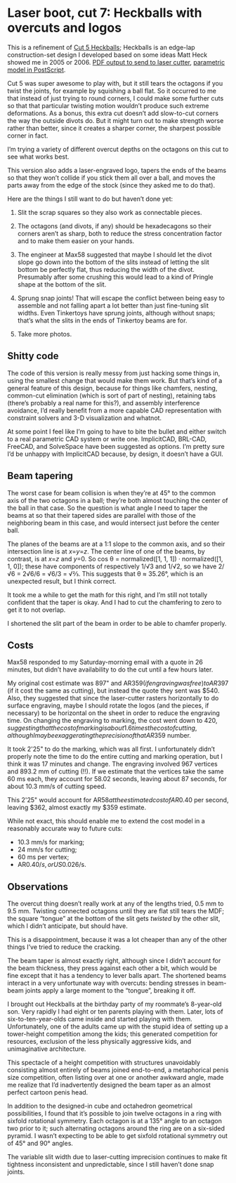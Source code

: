 Laser boot, cut 7: Heckballs with overcuts and logos
====================================================

This is a refinement of [Cut 5 Heckballs][2]; Heckballs is an edge-lap
construction-set design I developed based on some ideas Matt Heck
showed me in 2005 or 2006.  [PDF output to send to laser cutter][3],
[parametric model in PostScript][4].

[2]: ../cut-5
[3]: ./heckballs.pdf
[4]: ./heckballs.ps

Cut 5 was super awesome to play with, but it still tears the octagons
if you twist the joints, for example by squishing a ball flat.  So it
occurred to me that instead of just trying to round corners, I could
make some further cuts so that that particular twisting motion
wouldn’t produce such extreme deformations.  As a bonus, this extra
cut doesn’t add slow-to-cut corners the way the outside divots do.
But it might turn out to make strength worse rather than better, since
it creates a sharper corner, the sharpest possible corner in fact.

I’m trying a variety of different overcut depths on the octagons on
this cut to see what works best.

This version also adds a laser-engraved logo,
tapers the ends of the beams so that they won’t
collide if you stick them all over a ball,
and moves the parts away from the edge
of the stock (since they asked me to do that).

Here are the things I still want to do but haven’t done yet:

1. Slit the scrap squares so they also work as connectable pieces.

2. The octagons (and divots, if any) should be hexadecagons so their corners
   aren’t as sharp, both to reduce the stress concentration factor and
   to make them easier on your hands.

3. The engineer at Max58 suggested that maybe I should let the divot
   slope go down into the bottom of the slits instead of letting the
   slit bottom be perfectly flat, thus reducing the width of the
   divot.  Presumably after some crushing this would lead to a kind of
   Pringle shape at the bottom of the slit.

4. Sprung snap joints!  That will escape the conflict between being
   easy to assemble and not falling apart a lot better than just
   fine-tuning slit widths.  Even Tinkertoys have sprung joints,
   although without snaps; that’s what the slits in the ends of
   Tinkertoy beams are for.

5. Take more photos.

Shitty code
-----------

The code of this version is really messy from just hacking some things
in, using the smallest change that would make them work.  But that’s
kind of a general feature of this design, because for things like
chamfers, nesting, common-cut elimination (which is sort of part of
nesting), retaining tabs (there’s probably a real name for this?), and
assembly interference avoidance, I’d really benefit from a more
capable CAD representation with constraint solvers and 3-D
visualization and whatnot.

At some point I feel like I’m going to have to bite the bullet and
either switch to a real parametric CAD system or write one.
ImplicitCAD, BRL-CAD, FreeCAD, and SolveSpace have been suggested as
options.  I’m pretty sure I’d be unhappy with ImplicitCAD because, by
design, it doesn’t have a GUI.

Beam tapering
-------------

The worst case for beam collision is when they’re at 45° to the common
axis of the two octagons in a ball; they’re both almost touching the
center of the ball in that case.  So the question is what angle I need
to taper the beams at so that their tapered sides are parallel with
those of the neighboring beam in this case, and would intersect just
before the center ball.

The planes of the beams are at a 1:1 slope to the common axis, and so
their intersection line is at *x*=*y*=*z*.  The center line of one of
the beams, by contrast, is at *x*=*z* and *y*=0.  So cos θ =
normalized([1, 1, 1]) · normalized([1, 1, 0]); these have components
of respectively 1/√3 and 1/√2, so we have 2/√6 = 2√6/6 = √6/3 = √⅔.
This suggests that θ ≈ 35.26°, which is an unexpected result, but
I think correct.

It took me a while to get the math for this right, and I’m still not
totally confident that the taper is okay.  And I had to cut the
chamfering to zero to get it to not overlap.

I shortened the slit part of the beam in order to be able to chamfer
properly.

Costs
-----

Max58 responded to my Saturday-morning email with a quote in 26
minutes, but didn’t have availability to do the cut until a few hours
later.

My original cost estimate was 897" and AR$359 (if engraving was free)
to AR$397 (if it cost the same as cutting), but instead the quote they
sent was $540.  Also, they suggested that since the laser-cutter
rasters horizontally to do surface engraving, maybe I should rotate
the logos (and the pieces, if necessary) to be horizontal on the sheet
in order to reduce the engraving time.  On changing the engraving to
marking, the cost went down to $420, suggesting that the cost of
marking is about 1.6 times the cost of cutting, although I may be
exaggerating the precision of that AR$359 number.

It took 2'25" to do the marking, which was all first.  I unfortunately
didn’t properly note the time to do the entire cutting and marking
operation, but I think it was 17 minutes and change.  The engraving
involved 967 vertices and 893.2 mm of cutting (!!).  If we estimate
that the vertices take the same 60 ms each, they account for 58.02
seconds, leaving about 87 seconds, for about 10.3 mm/s of cutting
speed.

This 2'25" would account for AR$58 at the estimated cost of AR$0.40
per second, leaving $362, almost exactly my $359 estimate.

While not exact, this should enable me to extend the cost model in a
reasonably accurate way to future cuts:

- 10.3 mm/s for marking;
- 24 mm/s for cutting;
- 60 ms per vertex;
- AR$0.40/s, or US$0.026/s.

Observations
------------

The overcut thing doesn’t really work at any of the lengths tried,
0.5 mm to 9.5 mm.  Twisting connected octagons until they are flat
still tears the MDF; the square “tongue” at the bottom of the slit
gets *twisted* by the other slit, which I didn’t anticipate, but
should have.

This is a disappointment, because it was a lot cheaper than any of the
other things I’ve tried to reduce the cracking.

The beam taper is almost exactly right, although since I didn’t
account for the beam thickness, they press against each other a bit,
which would be fine except that it has a tendency to lever balls
apart.  The shortened beams interact in a very unfortunate way with
overcuts: bending stresses in beam-beam joints apply a large moment to
the “tongue”, breaking it off.

I brought out Heckballs at the birthday party of my roommate’s
8-year-old son.  Very rapidly I had eight or ten parents playing with
them.  Later, lots of six-to-ten-year-olds came inside and started
playing with them.  Unfortunately, one of the adults came up with the
stupid idea of setting up a tower-height competition among the kids;
this generated competition for resources, exclusion of the less
physically aggressive kids, and unimaginative architecture.

This spectacle of a height competition with structures unavoidably
consisting almost entirely of beams joined end-to-end, a metaphorical
penis size competition, often listing over at one or another awkward
angle, made me realize that I’d inadvertently designed the beam taper
as an almost perfect cartoon penis head.

In addition to the designed-in cube and octahedron geometrical
possibilities, I found that it’s possible to join twelve octagons in a
ring with sixfold rotational symmetry.  Each octagon is at a 135°
angle to an octagon two prior to it; such alternating octagons around
the ring are on a six-sided pyramid.  I wasn’t expecting to be able to
get sixfold rotational symmetry out of 45° and 90° angles.

The variable slit width due to laser-cutting imprecision continues to
make fit tightness inconsistent and unpredictable, since I still
haven’t done snap joints.

<link rel="stylesheet" href="http://canonical.org/~kragen/style.css" />

<style>
img { float: right; margin: 0.5em }
</style>